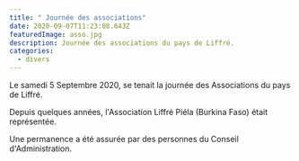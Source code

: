```yaml
---
title: " Journée des associations"
date: 2020-09-07T11:23:08.643Z
featuredImage: asso.jpg
description: Journée des associations du pays de Liffré.
categories:
  - divers
---
```

Le samedi 5 Septembre 2020, se tenait la journée des Associations du pays de Liffré.

Depuis quelques années, l'Association Liffré Piéla (Burkina Faso) était représentée.

Une permanence a été assurée par des personnes du Conseil d'Administration.